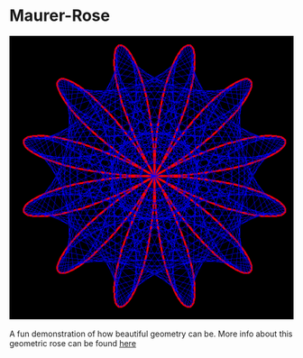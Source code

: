 # Maurer-Rose
![Maurer Rose](maurer.PNG)


A fun demonstration of how beautiful geometry can be.
More info about this geometric rose can be found [here](https://en.wikipedia.org/wiki/Maurer_rose "Rose")
